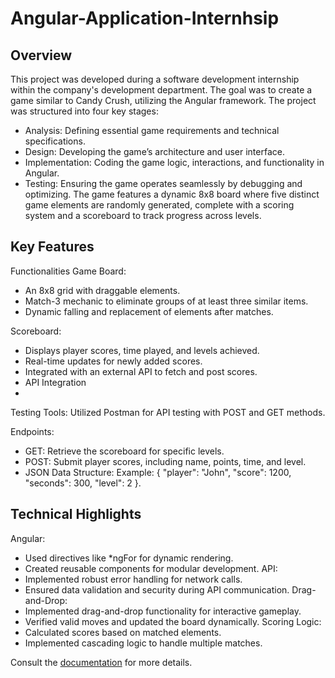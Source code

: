 # Angular-Application-Internhsip
## Overview
This project was developed during a software development internship within the company's development department. The goal was to create a game similar to Candy Crush, utilizing the Angular framework. The project was structured into four key stages:

- Analysis: Defining essential game requirements and technical specifications.
- Design: Developing the game’s architecture and user interface.
- Implementation: Coding the game logic, interactions, and functionality in Angular.
- Testing: Ensuring the game operates seamlessly by debugging and optimizing.
The game features a dynamic 8x8 board where five distinct game elements are randomly generated, complete with a scoring system and a scoreboard to track progress across levels.
## Key Features
Functionalities
Game Board:
- An 8x8 grid with draggable elements.
- Match-3 mechanic to eliminate groups of at least three similar items.
- Dynamic falling and replacement of elements after matches.
  
Scoreboard:
- Displays player scores, time played, and levels achieved.
- Real-time updates for newly added scores.
- Integrated with an external API to fetch and post scores.
- API Integration
- 
Testing Tools: Utilized Postman for API testing with POST and GET methods.

Endpoints:
- GET: Retrieve the scoreboard for specific levels.
- POST: Submit player scores, including name, points, time, and level.
- JSON Data Structure:
Example: { "player": "John", "score": 1200, "seconds": 300, "level": 2 }.
 
## Technical Highlights
Angular:
- Used directives like *ngFor for dynamic rendering.
- Created reusable components for modular development.
API:
- Implemented robust error handling for network calls.
- Ensured data validation and security during API communication.
Drag-and-Drop:
- Implemented drag-and-drop functionality for interactive gameplay.
- Verified valid moves and updated the board dynamically.
Scoring Logic:
- Calculated scores based on matched elements.
- Implemented cascading logic to handle multiple matches. 

Consult the [documentation](Doc.docx) for more details.
